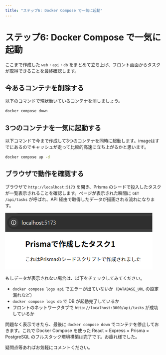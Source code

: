 ```yaml
---
title: "ステップ6: Docker Compose で一気に起動"
---
```


# ステップ6: Docker Compose で一気に起動

ここまで作成した `web`・`api`・`db` をまとめて立ち上げ、フロント画面からタスクが取得できることを最終確認します。

## 今あるコンテナを削除する

以下のコマンドで現状動いているコンテナを消しましょう。

```bash
docker compose down
```

## 3つのコンテナを一気に起動する

以下コマンドで今まで作成して3つのコンテナを同時に起動します。imageはすでにあるのでキャッシュが走って比較的高速に立ち上がるかと思います。

```bash
docker compose up -d
```

## ブラウザで動作を確認する

ブラウザで `http://localhost:5173` を開き、Prisma のシードで投入したタスクが一覧表示されることを確認します。ページが表示された瞬間に `GET /api/tasks` が呼ばれ、API 経由で取得したデータが描画される流れになります。

![画像の説明](/images/fetchSuccess.png)

もしデータが表示されない場合は、以下をチェックしてみてください。

- `docker compose logs api` でエラーが出ていないか（`DATABASE_URL` の設定漏れなど）
- `docker compose logs db` で DB が起動完了しているか
- フロントのネットワークタブで `http://localhost:3000/api/tasks` が成功しているか

問題なく表示できたら、最後に `docker compose down` でコンテナを停止しておきます。これで Docker Compose を使った React × Express × Prisma × PostgreSQL のフルスタック環境構築は完了です。お疲れ様でした。

疑問点等あればお気軽にコメントください。
